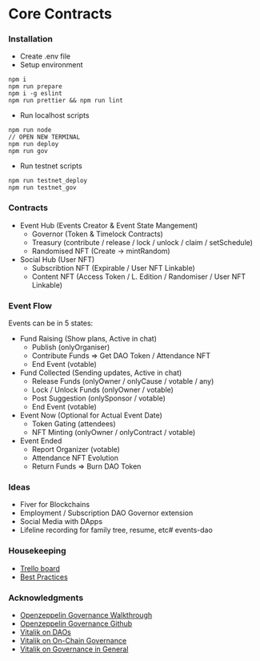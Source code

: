 # Core Contracts

### Installation

- Create .env file
- Setup environment

```
npm i
npm run prepare
npm i -g eslint
npm run prettier && npm run lint
```

- Run localhost scripts

```
npm run node
// OPEN NEW TERMINAL
npm run deploy
npm run gov
```

- Run testnet scripts

```
npm run testnet_deploy
npm run testnet_gov
```

### Contracts

- Event Hub (Events Creator & Event State Mangement)
  - Governor (Token & Timelock Contracts)
  - Treasury (contribute / release / lock / unlock / claim / setSchedule)
  - Randomised NFT (Create -> mintRandom)
- Social Hub (User NFT)
  - Subscribtion NFT (Expirable / User NFT Linkable)
  - Content NFT (Access Token / L. Edition / Randomiser / User NFT Linkable)

### Event Flow

Events can be in 5 states:

- Fund Raising (Show plans, Active in chat)
  - Publish (onlyOrganiser)
  - Contribute Funds => Get DAO Token / Attendance NFT
  - End Event (votable)
- Fund Collected (Sending updates, Active in chat)
  - Release Funds (onlyOwner / onlyCause / votable / any)
  - Lock / Unlock Funds (onlyOwner / votable)
  - Post Suggestion (onlySponsor / votable)
  - End Event (votable)
- Event Now (Optional for Actual Event Date)
  - Token Gating (attendees)
  - NFT Minting (onlyOwner / onlyContract / votable)
- Event Ended
  - Report Organizer (votable)
  - Attendance NFT Evolution
  - Return Funds => Burn DAO Token

### Ideas

- Fiver for Blockchains
- Employment / Subscription DAO Governor extension
- Social Media with DApps
- Lifeline recording for family tree, resume, etc# events-dao

### Housekeeping

- [Trello board](https://trello.com/invite/b/1M5qNTmd/49c7a36f988960a7be5e6d042fd4d588/connexion-dao)
- [Best Practices](https://consensys.net/blog/developers/solidity-best-practices-for-smart-contract-security/)

### Acknowledgments

- [Openzeppelin Governance Walkthrough](https://docs.openzeppelin.com/contracts/4.x/governance)
- [Openzeppelin Governance Github](https://github.com/OpenZeppelin/openzeppelin-contracts/tree/master/contracts/governance)
- [Vitalik on DAOs](https://blog.ethereum.org/2014/05/06/daos-dacs-das-and-more-an-incomplete-terminology-guide/)
- [Vitalik on On-Chain Governance](https://vitalik.ca/general/2021/08/16/voting3.html)
- [Vitalik on Governance in General](https://vitalik.ca/general/2017/12/17/voting.html)
